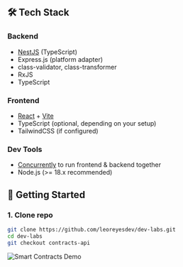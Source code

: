 ## 🛠️ Tech Stack

### Backend
- [NestJS](https://nestjs.com/) (TypeScript)
- Express.js (platform adapter)
- class-validator, class-transformer
- RxJS
- TypeScript

### Frontend
- [React](https://react.dev/) + [Vite](https://vitejs.dev/)
- TypeScript (optional, depending on your setup)
- TailwindCSS (if configured)

### Dev Tools
- [Concurrently](https://www.npmjs.com/package/concurrently) to run frontend & backend together
- Node.js (>= 18.x recommended)

## 🚀 Getting Started

### 1. Clone repo

```bash
git clone https://github.com/leoreyesdev/dev-labs.git
cd dev-labs
git checkout contracts-api
```
![Smart Contracts Demo](./assets/Smart-Contracts.gif)
